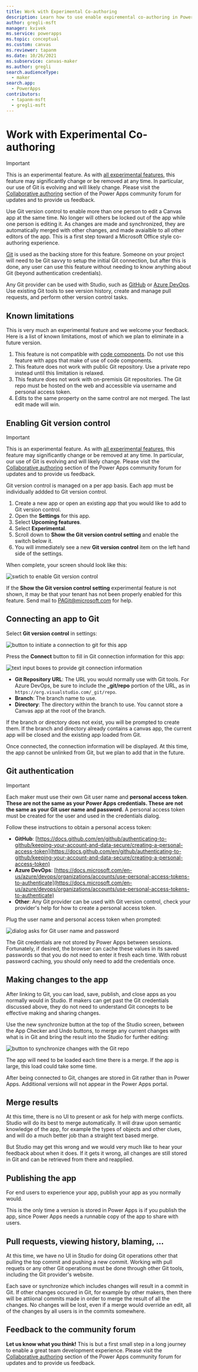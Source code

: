 ```yaml
---
title: Work with Experimental Co-authoring
description: Learn how to use enable expiremental co-authoring in Power Apps Studio.
author: gregli-msft
manager: kvivek
ms.service: powerapps
ms.topic: conceptual
ms.custom: canvas
ms.reviewer: tapanm
ms.date: 10/26/2021
ms.subservice: canvas-maker
ms.author: gregli
search.audienceType: 
  - maker
search.app: 
  - PowerApps
contributors:
  - tapanm-msft
  - gregli-msft
---
```

# Work with Experimental Co-authoring

> [!IMPORTANT]
> This is an experimental feature.  As with [all experimental features](working-with-experimental-preview.md), this feature may significantly change or be removed at any time.  In particular, our use of Git is evolving and will likely change.  Please visit the [Collaborative authoring](https://powerusers.microsoft.com/t5/Error-Handling/bd-p/PA_Error_Handling) section of the Power Apps community forum for updates and to provide us feedback.  

Use Git version control to enable more than one person to edit a Canvas app at the same time.  No longer will others be locked out of the app while one person is editing it.  As changes are made and synchronized, they are automatically merged with other changes, and made avaialble to all other editors of the app.  This is a first step toward a Microsoft Office style co-authoring experience.

[Git](https://git-scm.com/) is used as the backing store for this feature.  Someone on your project will need to be Git savvy to setup the initial Git connection, but after this is done, any user can use this feature without needing to know anything about Git (beyond authentication credentials).

Any Git provider can be used with Studio, such as [GitHub](https://github.com/) or [Azure DevOps](https://azure.microsoft.com/en-us/services/devops/).  Use existing Git tools to see version history, create and manage pull requests, and perform other version control tasks.

## Known limitations

This is very much an experimental feature and we welcome your feedback.  Here is a list of known limitations, most of which we plan to eliminate in a future version.

1. This feature is not compatible with [code components](../../developer/component-framework/create-custom-controls-using-pcf). Do not use this feature with apps that make of use of code components.
1. This feature does not work with public Git repository.  Use a private repo instead until this limitation is relaxed.
1. This feature does not work with on-premisis Git repositories.  The Git repo must be hosted on the web and accessible via username and personal access token.
1. Edits to the same property on the same control are not merged.  The last edit made will win.

## Enabling Git version control

> [!IMPORTANT]
> This is an experimental feature.  As with [all experimental features](working-with-experimental-preview.md), this feature may significantly change or be removed at any time.  In particular, our use of Git is evolving and will likely change.  Please visit the [Collaborative authoring](https://powerusers.microsoft.com/t5/Error-Handling/bd-p/PA_Error_Handling) section of the Power Apps community forum for updates and to provide us feedback.  

Git version control is managed on a per app basis.  Each app must be individually addded to Git version control.

1. Create a new app or open an existing app that you would like to add to Git version control.
1. Open the **Settings** for this app.
1. Select **Upcoming features**.
1. Select **Experimental**.
1. Scroll down to **Show the Git version control setting** and enable the switch below it.
1. You will immediately see a new **Git version control** item on the left hand side of the settings.

When complete, your screen should look like this:

![swtich to enable Git version control](media/working-with-git-version-control/enable-git.png)

If the **Show the Git version control setting** experimental feature is not shown, it may be that your tenant has not been properly enabled for this feature.  Send mail to [PAGit@microsoft.com](mailto:PAGit@microsoft.com) for help.

## Connecting an app to Git

Select **Git version control** in settings:

![button to initiate a connection to git for this app](media/working-with-git-version-control/connect-git.png)

Press the **Connect** button to fill in Git connection information for this app:  

![text input boxes to provide git connection information](media/working-with-git-version-control/connect-info.png)

- **Git Repository URL**: The URL you would normally use with Git tools.  For Azure DevOps, be sure to include the **_git/repo** portion of the URL, as in `https://org.visualstudio.com/_git/repo`.  
- **Branch**: The branch name to use.
- **Directory**: The directory within the branch to use.  You cannot store a Canvas app at the root of the branch.

If the branch or directory does not exist, you will be prompted to create them.  If the branch and directory already contains a canvas app, the current app will be closed and the existing app loaded from Git.

Once connected, the connection information will be displayed.  At this time, the app cannot be unlinked from Git, but we plan to add that in the future.

## Git authentication

> [!IMPORTANT]
> Each maker must use their own Git user name and **personal access token**.  **These are not the same as your Power Apps credentials.  These are not the same as your Git user name and password.**  A personal access token must be created for the user and used in the credentials dialog.

Follow these instructions to obtain a personal access token:
- **GitHub**: [https://docs.github.com/en/github/authenticating-to-github/keeping-your-account-and-data-secure/creating-a-personal-access-token](https://docs.github.com/en/github/authenticating-to-github/keeping-your-account-and-data-secure/creating-a-personal-access-token)
- **Azure DevOps**: [https://docs.microsoft.com/en-us/azure/devops/organizations/accounts/use-personal-access-tokens-to-authenticate](https://docs.microsoft.com/en-us/azure/devops/organizations/accounts/use-personal-access-tokens-to-authenticate)
- **Other**: Any Git provider can be used with Git version control, check your provider's help for how to create a personal access token.

Plug the user name and personal access token when prompted:

![dialog asks for Git user name and password](media/working-with-git-version-control/credentials.png)

The Git credentials are not stored by Power Apps between sessions.  Fortunately, if desired, the browser can cache these values in its saved passwords so that you do not need to enter it fresh each time.  With robust password caching, you should only need to add the credentials once.

## Making changes to the app

After linking to Git, you can load, save, publish, and close apps as you normally would in Studio.  If makers can get past the Git credentials discussed above, they do not need to understand Git concepts to be effective making and sharing changes.

Use the new synchronize button at the top of the Studio screen, between the App Checker and Undo buttons, to merge any current changes with what is in Git and bring the result into the Studio for further editing:

![button to synchronize changes with the Git repo](media/working-with-git-version-control/sync.png)

The app will need to be loaded each time there is a merge.  If the app is large, this load could take some time.

After being connected to Git, changes are stored in Git rather than in Power Apps.  Additional versions will not appear in the Power Apps portal.

## Merge results

At this time, there is no UI to present or ask for help with merge conflicts.  Studio will do its best to merge automatically.  It will draw upon semantic knowledge of the app, for example the types of objects and other clues, and will do a much better job than a straight text based merge.

But Studio may get this wrong and we would very much like to hear your feedback about when it does.  If it gets it wrong, all changes are still stored in Git and can be retrieved from there and reapplied.

## Publishing the app

For end users to experience your app, publish your app as you normally would.

This is the only time a version is stored in Power Apps is if you publish the app, since Power Apps needs a runnable copy of the app to share with users.  

## Pull requests, viewing history, blaming, ...

At this time, we have no UI in Studio for doing Git operations other that pulling the top commit and pushing a new commit.  Working with pull requets or any other Git operations must be done through other Git tools, including the Git provider's website.

Each save or synchronize which includes changes will result in a commit in Git.  If other changes occured in Git, for example by other makers, then there will be attiional commits made in order to merge the result of all the changes.  No changes will be lost, even if a merge would override an edit, all of the changes by all users is in the commits somewhere.

## Feedback to the community forum

**Let us know what you think!**  This is but a first small step in a long journey to enable a great team development experience. Please visit the [Collaborative authoring](https://powerusers.microsoft.com/t5/Error-Handling/bd-p/PA_Error_Handling) section of the Power Apps community forum for updates and to provide us feedback.  
